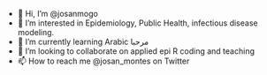 - 👋 Hi, I’m @josanmogo
- 👀 I’m interested in Epidemiology, Public Health, infectious disease modeling.
- 🌱 I’m currently learning Arabic مرحبا
- 💞️ I’m looking to collaborate on applied epi R coding and teaching
- 📫 How to reach me @josan_montes on Twitter

<!---
josanmogo/josanmogo is a ✨ special ✨ repository because its `README.md` (this file) appears on your GitHub profile.
You can click the Preview link to take a look at your changes.
--->
